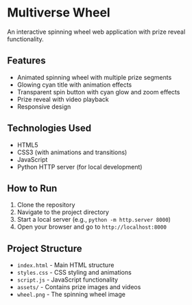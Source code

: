 # Multiverse Wheel

An interactive spinning wheel web application with prize reveal functionality.

## Features

- Animated spinning wheel with multiple prize segments
- Glowing cyan title with animation effects
- Transparent spin button with cyan glow and zoom effects
- Prize reveal with video playback
- Responsive design

## Technologies Used

- HTML5
- CSS3 (with animations and transitions)
- JavaScript
- Python HTTP server (for local development)

## How to Run

1. Clone the repository
2. Navigate to the project directory
3. Start a local server (e.g., `python -m http.server 8000`)
4. Open your browser and go to `http://localhost:8000`

## Project Structure

- `index.html` - Main HTML structure
- `styles.css` - CSS styling and animations
- `script.js` - JavaScript functionality
- `assets/` - Contains prize images and videos
- `wheel.png` - The spinning wheel image